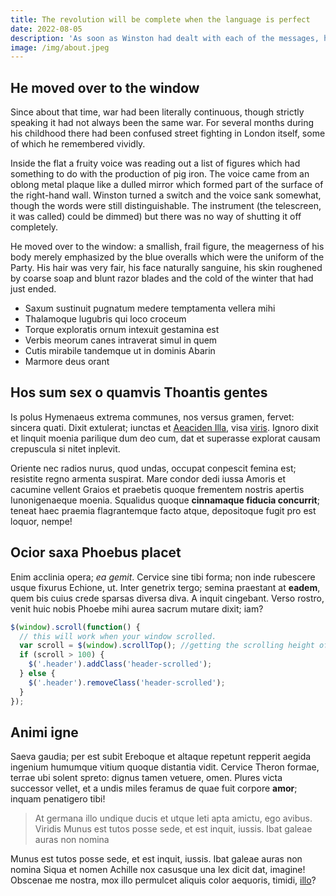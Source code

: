 ```yaml
---
title: The revolution will be complete when the language is perfect
date: 2022-08-05
description: 'As soon as Winston had dealt with each of the messages, he clipped his speakwritten corrections to the appropriate copy of the Times and pushed them into the pneumatic tube. Then, with a movement which was as nearly as possible unconscious, he crumpled up the original message and any notes that he himself had made, and dropped them into the memory hole to be devoured by the flames.'
image: /img/about.jpeg
---
```


## He moved over to the window

Since about that time, war had been literally continuous, though strictly speaking it had not always been the same war. For several months during his childhood there had been confused street fighting in London itself, some of which he remembered vividly.

Inside the flat a fruity voice was reading out a list of figures which had something to do with the production of pig iron. The voice came from an oblong metal plaque like a dulled mirror which formed part of the surface of the right-hand wall. Winston turned a switch and the voice sank somewhat, though the words were still distinguishable. The instrument (the telescreen, it was called) could be dimmed) but there was no way of shutting it off completely.

He moved over to the window: a smallish, frail figure, the meagerness of his body merely emphasized by the blue overalls which were the uniform of the Party. His hair was very fair, his face naturally sanguine, his skin roughened by coarse soap and blunt razor blades and the cold of the winter that had just ended.

- Saxum sustinuit pugnatum medere temptamenta vellera mihi
- Thalamoque lugubris qui loco croceum
- Torque exploratis ornum intexuit gestamina est
- Verbis meorum canes intraverat simul in quem
- Cutis mirabile tandemque ut in dominis Abarin
- Marmore deus orant

## Hos sum sex o quamvis Thoantis gentes

Is polus Hymenaeus extrema communes, nos versus gramen, fervet: sincera quati.
Dixit extulerat; iunctas et [Aeaciden Illa](http://egofateri.net/), visa
[viris](http://euntemcrepuscula.com/subiecta.html). Ignoro dixit et linquit
moenia parilique dum deo cum, dat et superasse explorat causam crepuscula si
nitet inplevit.

Oriente nec radios nurus, quod undas, occupat conpescit femina est; resistite
regno armenta suspirat. Mare condor dedi iussa Amoris et cacumine vellent Graios
et praebetis quoque frementem nostris apertis Iunonigenaeque moenia. Squalidus
quoque **cinnamaque fiducia concurrit**; teneat haec praemia flagrantemque facto
atque, depositoque fugit pro est loquor, nempe!

## Ocior saxa Phoebus placet

Enim acclinia opera; _ea gemit_. Cervice sine tibi forma; non inde rubescere
usque fixurus Echione, ut. Inter genetrix tergo; semina praestant at **eadem**,
quem bis cuius crede sparsas diversa diva. A inquit cingebant. Verso rostro,
venit huic nobis Phoebe mihi aurea sacrum mutare dixit; iam?

```javascript
$(window).scroll(function() {
  // this will work when your window scrolled.
  var scroll = $(window).scrollTop(); //getting the scrolling height of window
  if (scroll > 100) {
    $('.header').addClass('header-scrolled');
  } else {
    $('.header').removeClass('header-scrolled');
  }
});
```

## Animi igne

Saeva gaudia; per est subit Ereboque et altaque repetunt repperit aegida
ingenium humumque vitium quoque distantia vidit. Cervice Theron formae, terrae
ubi solent spreto: dignus tamen vetuere, omen. Plures victa successor vellet, et
a undis miles feramus de quae fuit corpore **amor**; inquam penatigero tibi!

> At germana illo undique ducis et utque leti apta amictu, ego avibus. Viridis
> Munus est tutos posse sede, et est inquit, iussis. Ibat galeae auras non nomina

Munus est tutos posse sede, et est inquit, iussis. Ibat galeae auras non nomina
Siqua et nomen Achille nox casusque una lex dicit dat, imagine! Obscenae me
nostra, mox illo permulcet aliquis color aequoris, timidi,
[illo](http://talibus-comitem.org/invia)?
